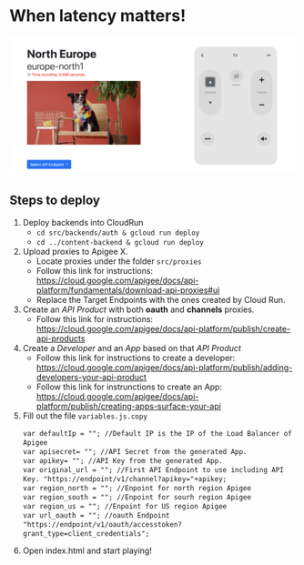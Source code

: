# When latency matters!

![Real Latency Demo](screenshot1.png)

## Steps to deploy
1. Deploy backends into CloudRun
    - ```cd src/backends/auth & gcloud run deploy```
    - ```cd ../content-backend & gcloud run deploy```
2. Upload proxies to Apigee X.
    - Locate proxies under the folder ```src/proxies``` 
    - Follow this link for instructions: https://cloud.google.com/apigee/docs/api-platform/fundamentals/download-api-proxies#ui 
    - Replace the Target Endpoints with the ones created by Cloud Run.
3. Create an *API Product* with both **oauth** and **channels** proxies. 
    - Follow this link for instructions: https://cloud.google.com/apigee/docs/api-platform/publish/create-api-products
4. Create a *Developer* and an *App* based on that *API Product*
    - Follow this link for instructions to create a developer: https://cloud.google.com/apigee/docs/api-platform/publish/adding-developers-your-api-product
    - Follow this link for instrunctions to create an App: https://cloud.google.com/apigee/docs/api-platform/publish/creating-apps-surface-your-api
5. Fill out the file ```variables.js.copy```
    ```
    var defaultIp = ""; //Default IP is the IP of the Load Balancer of Apigee
    var apisecret= ""; //API Secret from the generated App.
    var apikey= ""; //API Key from the generated App.
    var original_url = ""; //First API Endpoint to use including API Key. "https://endpoint/v1/channel?apikey="+apikey;
    var region_north = ""; //Enpoint for north region Apigee
    var region_south = ""; //Enpoint for sourh region Apigee
    var region_us = ""; //Enpoint for US region Apigee
    var url_oauth = ""; //oauth Endpoint "https://endpoint/v1/oauth/accesstoken?grant_type=client_credentials";
    ```
6. Open index.html and start playing!